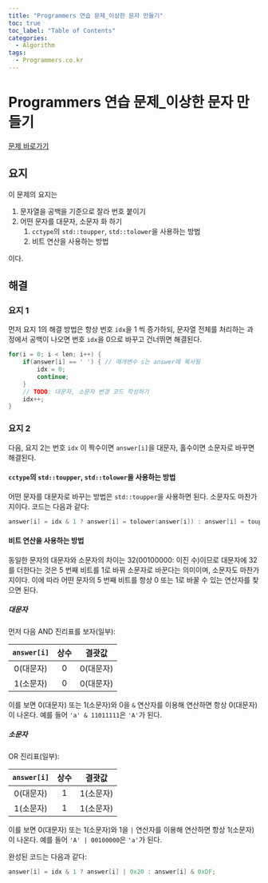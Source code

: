 ```yaml
---
title: "Programmers 연습 문제_이상한 문자 만들기"
toc: true
toc_label: "Table of Contents"
categories:
  - Algorithm
tags:
  - Programmers.co.kr
---
```


# Programmers 연습 문제_이상한 문자 만들기

[문제 바로가기](https://programmers.co.kr/learn/courses/30/lessons/12930)

## 요지

이 문제의 요지는 

1. 문자열을 공백을 기준으로 잘라 번호 붙이기
2. 어떤 문자를 대문자, 소문자 화 하기
   1. `cctype`의 `std::toupper`, `std::tolower`을 사용하는 방법
   2. 비트 연산을 사용하는 방법

이다.

## 해결

### 요지 1

먼저 요지 1의 해결 방법은 항상 번호 `idx`을 1 씩 증가하되, 문자열 전체를 처리하는 과정에서 공백이 나오면 번호 `idx`을 0으로 바꾸고 건너뛰면 해결된다.

```c++
for(i = 0; i < len; i++) {
    if(answer[i] == ' ') { // 매개변수 s는 answer에 복사됨
        idx = 0;
        continue;
    }
    // TODO: 대문자, 소문자 변경 코드 작성하기
    idx++;
}
```

### 요지 2

다음, 요지 2는 번호 `idx` 이 짝수이면 `answer[i]`을 대문자, 홀수이면 소문자로 바꾸면 해결된다.

#### `cctype`의 `std::toupper`, `std::tolower`을 사용하는 방법

어떤 문자를 대문자로 바꾸는 방법은 `std::toupper`을 사용하면 된다. 소문자도 마찬가지이다. 코드는 다음과 같다:

```c++
answer[i] = idx & 1 ? answer[i] = tolower(answer[i]) : answer[i] = toupper(answer[i]);
```

#### 비트 연산을 사용하는 방법

동일한 문자의 대문자와 소문자의 차이는 32(00100000: 이진 수)이므로 대문자에 32를 더한다는 것은 5 번째 비트를 1로 바꿔 소문자로 바꾼다는 의미이며, 소문자도 마찬가지이다. 이에 따라 어떤 문자의 5 번째 비트를 항상 0 또는 1로 바꿀 수 있는 연산자를 찾으면 된다.

##### 대문자

먼저 다음 AND 진리표를 보자(일부):

| `answer[i]` | 상수 |  결괏값   |
| :---------: | :--: | :-------: |
|  0(대문자)  |  0   | 0(대문자) |
|  1(소문자)  |  0   | 0(대문자) |

이를 보면 0(대문자) 또는 1(소문자)와 0을 `&` 연산자를 이용해 연산하면 항상 0(대문자)이 나온다. 예를 들어 `'a' & 11011111`은 `'A'`가 된다.

##### 소문자

OR 진리표(일부):

| `answer[i]` | 상수 |  결괏값   |
| :---------: | :--: | :-------: |
|  0(대문자)  |  1   | 1(소문자) |
|  1(소문자)  |  1   | 1(소문자) |

이를 보면 0(대문자) 또는 1(소문자)와 1을 `|` 연산자를 이용해 연산하면 항상 1(소문자)이 나온다. 예를 들어 `'A' | 00100000`은 `'a'`가 된다.

완성된 코드는 다음과 같다:

```c++
answer[i] = idx & 1 ? answer[i] | 0x20 : answer[i] & 0xDF;
```
